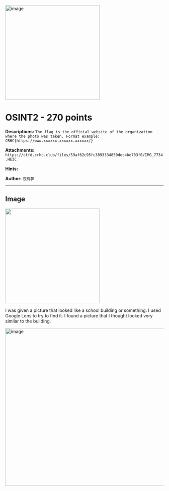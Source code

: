 <img width="300" height="300" alt="image" src="https://github.com/user-attachments/assets/6f91c237-1db1-403e-9515-a4c0f9dfbe9d" />

# OSINT2 - 270 points

**Descriptions:** `The flag is the official website of the organization where the photo was taken. Format example: CRHC{https://www.xxxxxx.xxxxxx.xxxxxx/}`

**Attachments:** `https://ctfd.crhc.club/files/59af62c95fc3893334850dec4be703f0/IMG_7734.HEIC`

**Hints:**

**Author:** `夜有夢`

---
## Image

<img width="300" height="300" src="https://github.com/user-attachments/assets/f67268e2-d469-44bd-9a88-e915997e059d"/>

I was given a picture that looked like a school building or something. I used Google Lens to try to find it. I found a picture that I thought looked very similar to the building.

<img width="800" height="500" alt="image" src="https://github.com/user-attachments/assets/b6862832-dcca-4215-a669-0742fe68df2f" />



